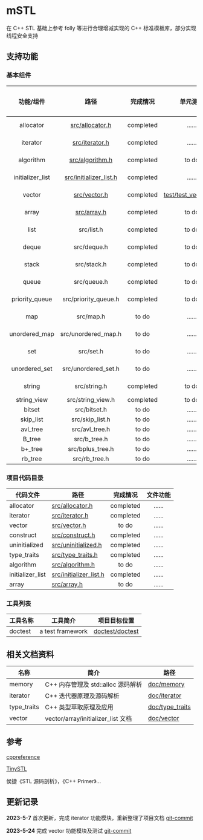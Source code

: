 # mSTL

在 C++ STL 基础上参考 folly 等进行合理增减实现的 C++ 标准模板库，部分实现线程安全支持

## 支持功能

### 基本组件

|    功能/组件    |                     路径                     | 完成情况 |                 单元测试                 | 性能对比 | 功能/组件来源支持 |
| :--------------: | :-------------------------------------------: | :-------: | :---------------------------------------: | :-------: | :---------------: |
|    allocator    |        [src/allocator.h](src/allocator.h)        | completed |                  ......                  |  ......  |     STL C++11     |
|     iterator     |         [src/iterator.h](src/iterator.h)         | completed |                  ......                  |  ......  |     STL C++11     |
|    algorithm    |        [src/algorithm.h](src/algorithm.h)        | completed |                   to do                   |  ......  |     STL C++11     |
| initializer_list | [src/initializer_list.h](src/initializer_list.h) | completed |                  ......                  |  ......  |     STL C++11     |
|      vector      |           [src/vector.h](src/vector.h)           | completed | [test/test_vector.cpp](test/test_vector.cpp) | completed |     STL C++11     |
|      array      |            [src/array.h](src/array.h)            | completed |                   to do                   |  ......  |     STL C++11     |
|       list       |                  src/list.h                  | completed |                   to do                   |  ......  |     STL C++11     |
|      deque      |                  src/deque.h                  | completed |                   to do                   |  ......  |     STL C++11     |
|      stack      |                  src/stack.h                  | completed |                   to do                   |  ......  |     STL C++11     |
|      queue      |                  src/queue.h                  | completed |                   to do                   |  ......  |     STL C++11     |
|  priority_queue  |             src/priority_queue.h             | completed |                   to do                   |  ......  |     STL C++11     |
|       map       |                   src/map.h                   |   to do   |                  ......                  |  ......  |     STL C++11     |
|  unordered_map  |              src/unordered_map.h              |   to do   |                  ......                  |  ......  |     STL C++11     |
|       set       |                   src/set.h                   |   to do   |                  ......                  |  ......  |     STL C++11     |
|  unordered_set  |              src/unordered_set.h              |   to do   |                  ......                  |  ......  |     STL C++11     |
|      string      |                 src/string.h                 | completed |                   to do                   |  ......  |     STL C++11     |
|   string_view   |               src/string_view.h               | completed |                   to do                   |  ......  |                  |
|      bitset      |                 src/bitset.h                 |   to do   |                  ......                  |  ......  |                  |
|    skip_list    |                src/skip_list.h                |   to do   |                  ......                  |  ......  |                  |
|     avl_tree     |                src/avl_tree.h                |   to do   |                  ......                  |  ......  |                  |
|      B_tree      |                 src/b_tree.h                 |   to do   |                  ......                  |  ......  |                  |
|     b+_tree     |               src/bplus_tree.h               |   to do   |                  ......                  |  ......  |                  |
|     rb_tree     |                 src/rb_tree.h                 |   to do   |                  ......                  |  ......  |                  |

### 项目代码目录

| 代码文件         | 路径                                          | 完成情况 | 文件功能 |
| ---------------- | --------------------------------------------- | :-------: | :------: |
| allocator        | [src/allocator.h](src/allocator.h)               | completed |  ......  |
| iterator         | [src/iterator.h](src/iterator.h)                 | completed |  ......  |
| vector           | [src/vector.h](src/vector.h)                     |   to do   |  ......  |
| construct        | [src/construct.h](src/construct.h)               | completed |  ......  |
| uninitialized    | [src/uninitialized.h](src/uninitialized.h)       | completed |  ......  |
| type_traits      | [src/type_traits.h](src/type_traits.h)           | completed |  ......  |
| algorithm        | [src/algorithm.h](src/algorithm.h)               |   to do   |  ......  |
| initializer_list | [src/initializer_list.h](src/initializer_list.h) | completed |  ......  |
| array            | [src/array.h](src/array.h)                       |   to do   |  ......  |

### 工具列表

| 工具名称 | 工具简介           | 项目目标位置                                       |
| -------- | ------------------ | -------------------------------------------------- |
| doctest  | a test framework | [doctest/doctest](https://github.com/doctest/doctest) |

## 相关文档资料

| 名称        | 简介                               | 路径                                           |
| ----------- | ---------------------------------- | ---------------------------------------------- |
| memory      | C++ 内存管理及 std::alloc 源码解析 | [doc/memory](doc/memory/memory.md)                |
| iterator    | C++ 迭代器原理及源码解析           | [doc/iterator](doc/iterator/iterator.md)          |
| type_traits | C++ 类型萃取原理及应用             | [doc/type_traits](doc/type_traits/type_traits.md) |
| vector      | vector/array/initializer_list 文档 | [doc/vector](doc/vector/vector.md)                |

## 参考

[cppreference](https://en.cppreference.com/w/)

[TinySTL](https://github.com/zouxiaohang/TinySTL/tree/master/TinySTL)

侯捷《STL 源码剖析》，《C++ Primer》...

## 更新记录

**2023-5-7** 首次更新，完成 iterator 功能模块，重新整理了项目文档   [git-commit](https://github.com/lovelydayss/mSTL/commit/5e332f85ee5d1d945539f4b8573431a74a81e10e)

**2023-5-24** 完成 vector 功能模块及测试   [git-commit](https://github.com/lovelydayss/mSTL/commit/52ea757ae88647d35bb71455a3c6ca7e86b0cf99)

